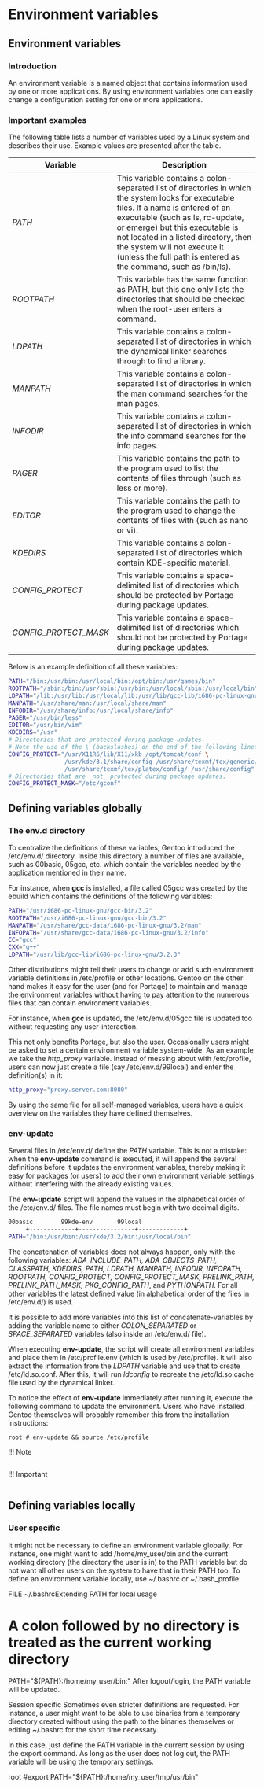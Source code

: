 # Environment variables

## Environment variables

### Introduction

An environment variable is a named object that contains information used by one or more applications. By using environment variables one can easily change a configuration setting for one or more applications.

### Important examples

The following table lists a number of variables used by a Linux system and describes their use. Example values are presented after the table.

|Variable	|Description |
|-----------|------------|
|*PATH*	|This variable contains a colon-separated list of directories in which the system looks for executable files. If a name is entered of an executable (such as ls, rc-update, or emerge) but this executable is not located in a listed directory, then the system will not execute it (unless the full path is entered as the command, such as /bin/ls).|
|*ROOTPATH*	|This variable has the same function as PATH, but this one only lists the directories that should be checked when the root-user enters a command.|
|*LDPATH*	|This variable contains a colon-separated list of directories in which the dynamical linker searches through to find a library.|
|*MANPATH*	|This variable contains a colon-separated list of directories in which the man command searches for the man pages.|
|*INFODIR*	|This variable contains a colon-separated list of directories in which the info command searches for the info pages.|
|*PAGER*	|This variable contains the path to the program used to list the contents of files through (such as less or more).|
|*EDITOR*	|This variable contains the path to the program used to change the contents of files with (such as nano or vi).|
|*KDEDIRS*	|This variable contains a colon-separated list of directories which contain KDE-specific material.|
|*CONFIG_PROTECT*	|This variable contains a space-delimited list of directories which should be protected by Portage during package updates.|
|*CONFIG_PROTECT_MASK*	|This variable contains a space-delimited list of directories which should not be protected by Portage during package updates.|

Below is an example definition of all these variables:

```sh title="CODE Example settings for the mentioned variables"
PATH="/bin:/usr/bin:/usr/local/bin:/opt/bin:/usr/games/bin"
ROOTPATH="/sbin:/bin:/usr/sbin:/usr/bin:/usr/local/sbin:/usr/local/bin"
LDPATH="/lib:/usr/lib:/usr/local/lib:/usr/lib/gcc-lib/i686-pc-linux-gnu/3.2.3"
MANPATH="/usr/share/man:/usr/local/share/man"
INFODIR="/usr/share/info:/usr/local/share/info"
PAGER="/usr/bin/less"
EDITOR="/usr/bin/vim"
KDEDIRS="/usr"
# Directories that are protected during package updates.
# Note the use of the \ (backslashes) on the end of the following lines which interprets to a single space-delimited line.
CONFIG_PROTECT="/usr/X11R6/lib/X11/xkb /opt/tomcat/conf \
                /usr/kde/3.1/share/config /usr/share/texmf/tex/generic/config/ \
                /usr/share/texmf/tex/platex/config/ /usr/share/config"
# Directories that are _not_ protected during package updates.
CONFIG_PROTECT_MASK="/etc/gconf"
```

## Defining variables globally

### The env.d directory

To centralize the definitions of these variables, Gentoo introduced the /etc/env.d/ directory. Inside this directory a number of files are available, such as 00basic, 05gcc, etc. which contain the variables needed by the application mentioned in their name.

For instance, when **gcc** is installed, a file called 05gcc was created by the ebuild which contains the definitions of the following variables:

```sh title="FILE /etc/env.d/05gccDefault gcc enabled environment variables"
PATH="/usr/i686-pc-linux-gnu/gcc-bin/3.2"
ROOTPATH="/usr/i686-pc-linux-gnu/gcc-bin/3.2"
MANPATH="/usr/share/gcc-data/i686-pc-linux-gnu/3.2/man"
INFOPATH="/usr/share/gcc-data/i686-pc-linux-gnu/3.2/info"
CC="gcc"
CXX="g++"
LDPATH="/usr/lib/gcc-lib/i686-pc-linux-gnu/3.2.3"
```

Other distributions might tell their users to change or add such environment variable definitions in /etc/profile or other locations. Gentoo on the other hand makes it easy for the user (and for Portage) to maintain and manage the environment variables without having to pay attention to the numerous files that can contain environment variables.

For instance, when **gcc** is updated, the /etc/env.d/05gcc file is updated too without requesting any user-interaction.

This not only benefits Portage, but also the user. Occasionally users might be asked to set a certain environment variable system-wide. As an example we take the *http_proxy* variable. Instead of messing about with /etc/profile, users can now just create a file (say /etc/env.d/99local) and enter the definition(s) in it:

```sh title="FILE /etc/env.d/99localSetting a global variable"
http_proxy="proxy.server.com:8080"
```

By using the same file for all self-managed variables, users have a quick overview on the variables they have defined themselves.

### env-update

Several files in /etc/env.d/ define the *PATH* variable. This is not a mistake: when the **env-update** command is executed, it will append the several definitions before it updates the environment variables, thereby making it easy for packages (or users) to add their own environment variable settings without interfering with the already existing values.

The **env-update** script will append the values in the alphabetical order of the /etc/env.d/ files. The file names must begin with two decimal digits.

```sh title="CODE Update order used by env-update"
00basic        99kde-env       99local
     +-------------+----------------+-------------+
PATH="/bin:/usr/bin:/usr/kde/3.2/bin:/usr/local/bin"
```

The concatenation of variables does not always happen, only with the following variables: *ADA_INCLUDE_PATH, ADA_OBJECTS_PATH, CLASSPATH, KDEDIRS, PATH, LDPATH, MANPATH, INFODIR, INFOPATH, ROOTPATH, CONFIG_PROTECT, CONFIG_PROTECT_MASK, PRELINK_PATH, PRELINK_PATH_MASK, PKG_CONFIG_PATH*, and *PYTHONPATH*. For all other variables the latest defined value (in alphabetical order of the files in /etc/env.d/) is used.

It is possible to add more variables into this list of concatenate-variables by adding the variable name to either *COLON_SEPARATED* or *SPACE_SEPARATED* variables (also inside an /etc/env.d/ file).

When executing **env-update**, the script will create all environment variables and place them in /etc/profile.env (which is used by /etc/profile). It will also extract the information from the *LDPATH* variable and use that to create /etc/ld.so.conf. After this, it will run *ldconfig* to recreate the /etc/ld.so.cache file used by the dynamical linker.

To notice the effect of **env-update** immediately after running it, execute the following command to update the environment. Users who have installed Gentoo themselves will probably remember this from the installation instructions:

`root # env-update && source /etc/profile`

!!! Note
```The above command only updates the variables in the current terminal, new consoles, and their children. Thus, if the user is working in X11, he needs to either type source /etc/profile in every new terminal opened or restart X so that all new terminals source the new variables. If a login manager is used, it is necessary to become root and restart the /etc/init.d/xdm service.
```

!!! Important
```It is not possible to use shell variables when defining other variables. This means things like FOO="$BAR" (where $BAR is another variable) are forbidden.
```

## Defining variables locally

### User specific
It might not be necessary to define an environment variable globally. For instance, one might want to add /home/my_user/bin and the current working directory (the directory the user is in) to the PATH variable but do not want all other users on the system to have that in their PATH too. To define an environment variable locally, use ~/.bashrc or ~/.bash_profile:

FILE ~/.bashrcExtending PATH for local usage
# A colon followed by no directory is treated as the current working directory
PATH="${PATH}:/home/my_user/bin:"
After logout/login, the PATH variable will be updated.

Session specific
Sometimes even stricter definitions are requested. For instance, a user might want to be able to use binaries from a temporary directory created without using the path to the binaries themselves or editing ~/.bashrc for the short time necessary.

In this case, just define the PATH variable in the current session by using the export command. As long as the user does not log out, the PATH variable will be using the temporary settings.

root #export PATH="${PATH}:/home/my_user/tmp/usr/bin"

